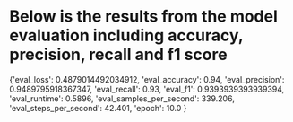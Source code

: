 # Below is the results from the model evaluation including accuracy, precision, recall and f1 score

{'eval_loss': 0.4879014492034912,
 'eval_accuracy': 0.94,
 'eval_precision': 0.9489795918367347,
 'eval_recall': 0.93,
 'eval_f1': 0.9393939393939394,
 'eval_runtime': 0.5896,
 'eval_samples_per_second': 339.206,
 'eval_steps_per_second': 42.401,
 'epoch': 10.0
 }